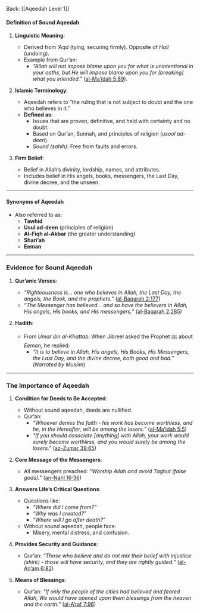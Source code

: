 Back: [[Aqeedah Level 1]]
#### **Definition of Sound Aqeedah**

1. **Linguistic Meaning**:
    - Derived from _‘Aqd_ (tying, securing firmly). Opposite of _Hall_ (undoing).
    - Example from Qur’an:
        - _“Allah will not impose blame upon you for what is unintentional in your oaths, but He will impose blame upon you for [breaking] what you intended.”_ ([al-Ma’idah 5:89](https://quran.com/5/89)).

1. **Islamic Terminology**:
    - Aqeedah refers to “the ruling that is not subject to doubt and the one who believes in it.”
    - **Defined as**:
        - Issues that are proven, definitive, and held with certainty and no doubt.
        - Based on Qur’an, Sunnah, and principles of religion (_usool ad-deen_).
        - _Sound (sahih)_: Free from faults and errors.

3. **Firm Belief**:
    - Belief in Allah’s divinity, lordship, names, and attributes.
    - Includes belief in His angels, books, messengers, the Last Day, divine decree, and the unseen.

---

#### **Synonyms of Aqeedah**

- Also referred to as:
    - **Tawhid**
    - **Usul ad-deen** (principles of religion)
    - **Al-Fiqh al-Akbar** (the greater understanding)
    - **Shari’ah**
    - **Eeman**

---

### **Evidence for Sound Aqeedah**

1. **Qur’anic Verses**:
    - _“Righteousness is... one who believes in Allah, the Last Day, the angels, the Book, and the prophets.”_ ([al-Baqarah 2:177](https://quran.com/2/177))
    - _“The Messenger has believed... and so have the believers in Allah, His angels, His books, and His messengers.”_ ([al-Baqarah 2:285](https://quran.com/2/285))

1. **Hadith**:
    - From _Umar ibn al-Khattab_: When Jibreel asked the Prophet ﷺ about _Eeman_, he replied:
        - _“It is to believe in Allah, His angels, His Books, His Messengers, the Last Day, and the divine decree, both good and bad.”_ (_Narrated by Muslim_)

---

### **The Importance of Aqeedah**

1. **Condition for Deeds to Be Accepted**:
    - Without sound aqeedah, deeds are nullified.
    - Qur’an:
        - _“Whoever denies the faith - his work has become worthless, and he, in the Hereafter, will be among the losers.”_ ([al-Ma’idah 5:5](https://quran.com/5/5))
        - _“If you should associate [anything] with Allah, your work would surely become worthless, and you would surely be among the losers.”_ ([az-Zumar 39:65](https://quran.com/39/65))

1. **Core Message of the Messengers**:    
    - All messengers preached: _“Worship Allah and avoid Taghut (false gods).”_ ([an-Nahl 16:36](https://quran.com/16/36))

1. **Answers Life’s Critical Questions**:
    - Questions like:
        - _“Where did I come from?”_
        - _“Why was I created?”_
        - _“Where will I go after death?”_
    - Without sound aqeedah, people face:
        - Misery, mental distress, and confusion.
    
1. **Provides Security and Guidance**:    
    - Qur’an: _“Those who believe and do not mix their belief with injustice (shirk) - those will have security, and they are rightly guided.”_ ([al-An’am 6:82](https://quran.com/6/82))

1. **Means of Blessings**:
    - Qur’an: _“If only the people of the cities had believed and feared Allah, We would have opened upon them blessings from the heaven and the earth.”_ ([al-A’raf 7:96](https://quran.com/7/96))